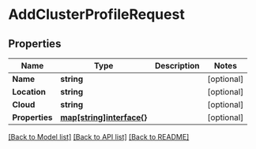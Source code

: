 # AddClusterProfileRequest

## Properties
Name | Type | Description | Notes
------------ | ------------- | ------------- | -------------
**Name** | **string** |  | [optional] 
**Location** | **string** |  | [optional] 
**Cloud** | **string** |  | [optional] 
**Properties** | [**map[string]interface{}**](.md) |  | [optional] 

[[Back to Model list]](../README.md#documentation-for-models) [[Back to API list]](../README.md#documentation-for-api-endpoints) [[Back to README]](../README.md)


